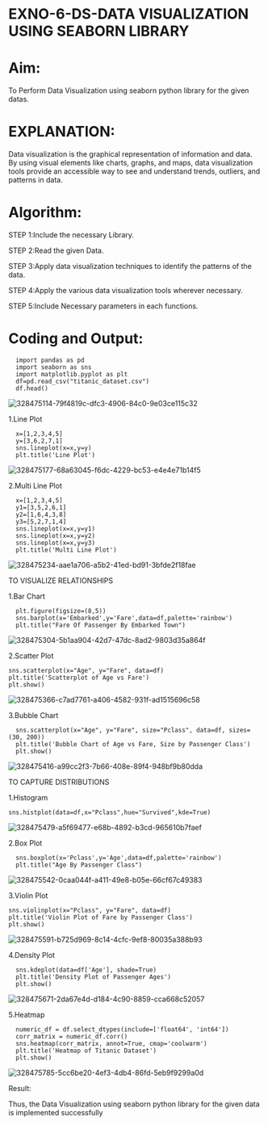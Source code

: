 # EXNO-6-DS-DATA VISUALIZATION USING SEABORN LIBRARY

# Aim:
  To Perform Data Visualization using seaborn python library for the given datas.

# EXPLANATION:
Data visualization is the graphical representation of information and data. By using visual elements like charts, graphs, and maps, data visualization tools provide an accessible way to see and understand trends, outliers, and patterns in data.

# Algorithm:
STEP 1:Include the necessary Library.

STEP 2:Read the given Data.

STEP 3:Apply data visualization techniques to identify the patterns of the data.

STEP 4:Apply the various data visualization tools wherever necessary.

STEP 5:Include Necessary parameters in each functions.

# Coding and Output:


      import pandas as pd
      import seaborn as sns
      import matplotlib.pyplot as plt
      df=pd.read_csv("titanic_dataset.csv")
      df.head()




![328475114-79f4819c-dfc3-4906-84c0-9e03ce115c32](https://github.com/user-attachments/assets/ff246e8a-2d10-44b7-bcee-20210556cfa5)



1.Line Plot


      x=[1,2,3,4,5]
      y=[3,6,2,7,1]
      sns.lineplot(x=x,y=y)
      plt.title('Line Plot')





![328475177-68a63045-f6dc-4229-bc53-e4e4e71b14f5](https://github.com/user-attachments/assets/039930a2-701d-4eb0-88bb-d0953bfa4634)



2.Multi Line Plot



      x=[1,2,3,4,5]
      y1=[3,5,2,6,1]
      y2=[1,6,4,3,8]
      y3=[5,2,7,1,4]
      sns.lineplot(x=x,y=y1)
      sns.lineplot(x=x,y=y2)
      sns.lineplot(x=x,y=y3)
      plt.title('Multi Line Plot')





![328475234-aae1a706-a5b2-41ed-bd91-3bfde2f18fae](https://github.com/user-attachments/assets/394e0b91-1091-40ab-82d7-6712f6c0ed6b)



TO VISUALIZE RELATIONSHIPS


1.Bar Chart


      plt.figure(figsize=(8,5))
      sns.barplot(x='Embarked',y='Fare',data=df,palette='rainbow')
      plt.title("Fare Of Passenger By Embarked Town")


![328475304-5b1aa904-42d7-47dc-8ad2-9803d35a864f](https://github.com/user-attachments/assets/b72d36e2-754d-49f2-91ca-24c77332f24d)


2.Scatter Plot

    sns.scatterplot(x="Age", y="Fare", data=df)
    plt.title('Scatterplot of Age vs Fare')
    plt.show()
    
    
    
    
![328475366-c7ad7761-a406-4582-931f-ad1515696c58](https://github.com/user-attachments/assets/8c787ffb-5b18-4b4f-8e9d-9c222e424f69)



3.Bubble Chart


      sns.scatterplot(x="Age", y="Fare", size="Pclass", data=df, sizes=(30, 200))
      plt.title('Bubble Chart of Age vs Fare, Size by Passenger Class')
      plt.show()



![328475416-a99cc2f3-7b66-408e-89f4-948bf9b80dda](https://github.com/user-attachments/assets/e294cc77-d04b-485b-9467-028347388d5e)



TO CAPTURE DISTRIBUTIONS


1.Histogram


    sns.histplot(data=df,x="Pclass",hue="Survived",kde=True)



![328475479-a5f69477-e68b-4892-b3cd-965610b7faef](https://github.com/user-attachments/assets/efce6920-569d-46b0-8005-9ef2d758f93c)

2.Box Plot

      sns.boxplot(x='Pclass',y='Age',data=df,palette='rainbow')
      plt.title("Age By Passenger Class")


![328475542-0caa044f-a411-49e8-b05e-66cf67c49383](https://github.com/user-attachments/assets/92f9db8b-ae76-447e-8bca-e0579ab4dd87)

3.Violin Plot


    sns.violinplot(x="Pclass", y="Fare", data=df)
    plt.title('Violin Plot of Fare by Passenger Class')
    plt.show()


![328475591-b725d969-8c14-4cfc-9ef8-80035a388b93](https://github.com/user-attachments/assets/5d31b843-c672-475c-b8a4-584c39fc0d6a)


4.Density Plot

      sns.kdeplot(data=df['Age'], shade=True)
      plt.title('Density Plot of Passenger Ages')
      plt.show()


![328475671-2da67e4d-d184-4c90-8859-cca668c52057](https://github.com/user-attachments/assets/365eafce-5fbc-43df-9fa7-5d9c5ff81c1b)



5.Heatmap


      numeric_df = df.select_dtypes(include=['float64', 'int64'])
      corr_matrix = numeric_df.corr()
      sns.heatmap(corr_matrix, annot=True, cmap='coolwarm')
      plt.title('Heatmap of Titanic Dataset')
      plt.show()

![328475785-5cc6be20-4ef3-4db4-86fd-5eb9f9299a0d](https://github.com/user-attachments/assets/e224bd4e-5995-410a-b85b-314caf78f141)



Result:

Thus, the Data Visualization using seaborn python library for the given data is implemented successfully




      

